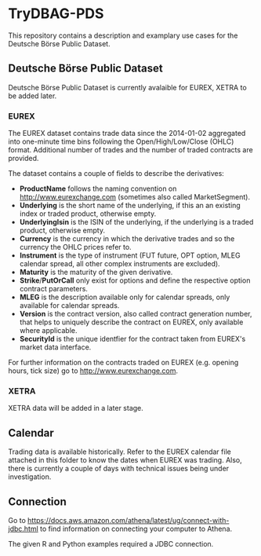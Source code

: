 # TryDBAG-PDS

This repository contains a description and examplary use cases for the Deutsche Börse Public Dataset.

## Deutsche Börse Public Dataset

Deutsche Börse Public Dataset is currently avalaible for EUREX, XETRA to be added later.

### EUREX

The EUREX dataset contains trade data since the 2014-01-02 aggregated into one-minute time bins following the Open/High/Low/Close (OHLC) format. Additional number of trades and the number of traded contracts are provided.

The dataset contains a couple of fields to describe the derivatives:
* **ProductName** follows the naming convention on http://www.eurexchange.com (sometimes also called MarketSegment).
*	**Underlying** is the short name of the underlying, if this an an existing index or traded product, otherwise empty.
* **UnderlyingIsin** is the ISIN of the underlying, if the underlying is a traded product, otherwise empty.
* **Currency** is the currency in which the derivative trades and so the currency the OHLC prices refer to.
* **Instrument** is the type of instrument (FUT future, OPT option, MLEG calendar spread, all other complex instruments are excluded).
* **Maturity** is the maturity of the given derivative.
* **Strike**/**PutOrCall** only exist for options and define the respective option contract parameters.
* **MLEG** is the description available only for calendar spreads, only available for calendar spreads.
* **Version** is the contract version, also called contract generation number, that helps to uniquely describe the contract on EUREX, only available where applicable.
* **SecurityId** is the unique identfier for the contract taken from EUREX's market data interface.

For further information on the contracts traded on EUREX (e.g. opening hours, tick size) go to http://www.eurexchange.com.

### XETRA

XETRA data will be added in a later stage.

## Calendar

Trading data is available historically. Refer to the EUREX calendar file attached in this folder to know the dates when EUREX was trading. Also, there is currently a couple of days with technical issues being under investigation.

## Connection

Go to https://docs.aws.amazon.com/athena/latest/ug/connect-with-jdbc.html to find information on connecting your computer to Athena.

The given R and Python examples required a JDBC connection.

